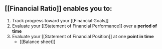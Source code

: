
## [[Financial Ratio]] enables you to:
1. Track progress toward your [[Financial Goals]]
2. Evaluate your [[Statement of Financial Performance]] over a **period of time**
3. Evaluate your [[Statement of Financial Position]] at one **point in time**
	- [[Balance sheet]]